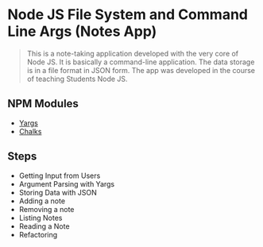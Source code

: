 # Node JS File System and Command Line Args (Notes App)

> This is a note-taking application developed with the very core of Node JS. It is basically a command-line application. The data storage is in a file format in JSON form. The app was developed in the course of teaching Students Node JS.

## NPM Modules

- [Yargs](https://www.npmjs.com/package/yargs)
- [Chalks](https://www.npmjs.com/package/chalks)

## Steps

- Getting Input from Users
- Argument Parsing with Yargs
- Storing Data with JSON
- Adding a note
- Removing a note
- Listing Notes
- Reading a Note
- Refactoring
